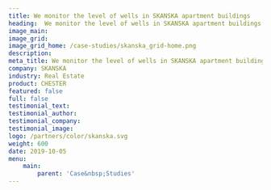 ```yaml
---
title: We monitor the level of wells in SKANSKA apartment buildings
heading:  We monitor the level of wells in SKANSKA apartment buildings
image_main: 
image_grid:
image_grid_home: /case-studies/skanska_grid-home.png
description:
meta_title: We monitor the level of wells in SKANSKA apartment buildings | HARDWARIO case study
company: SKANSKA
industry: Real Estate
product: CHESTER
featured: false
full: false
testimonial_text: 
testimonial_author:
testimonial_company: 
testimonial_image: 
logo: /partners/color/skanska.svg
weight: 600
date: 2019-10-05
menu:
    main:
        parent: 'Case&nbsp;Studies'
---
```

